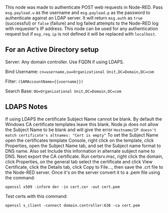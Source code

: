 This node was made to authenticate POST web requests in Node-RED.  Pass `msg.payload.u` as the username and `msg.payload.p` as the password to authenticate against an LDAP server.  It will return `msg.auth` as `true` (successful) or `false` (failure) and log failed attempts to the Node-RED log with requester's IP address.  This node can be used for any authentication request but if `msg.req.ip` is not defined it will be replaced with `localhost`.

## For an Active Directory setup

Server: Any domain controller.  Use FQDN if using LDAPS.

Bind Username: `cn=username,ou=Organizational Unit,DC=Domain,DC=com`

Filter: `(SAMAccountName={{username}})`

Search Base: `OU=Organizational Unit,DC=Domain,DC=com`

## LDAPS Notes

If using LDAPS the certificate Subject Name cannot be blank.  By default the Windows CA certificate templates leave this blank.  Node.js does not allow the Subject Name to be blank and will give the error `Hostname/IP doesn't match certificate's altnames: "Cert is empty"`  To set the Subject Name open the certificates template Console, right click on the template, click Properties, open the Subject Name tab, and set the Subject name format to DNS name.  Also set Include this information in alternate subject name to DNS.  Next export the CA certificate. Run certsrv.msc, right click the domain, click Properties, on the general tab select the certificate and click View Certificate, click the Details tab, click Copy to File..., then save the .crt file to the Node-RED server.  Once it's on the server convert it to a .pem file using the command:

`openssl x509 -inform der -in cert.cer -out cert.pem`

Test certs with this command:

`openssl s_client -connect domain.controller:636 -ca cert.pem`
